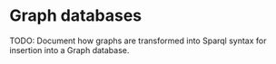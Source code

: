 # Graph databases
TODO: Document how graphs are transformed into Sparql syntax for insertion into a Graph database.